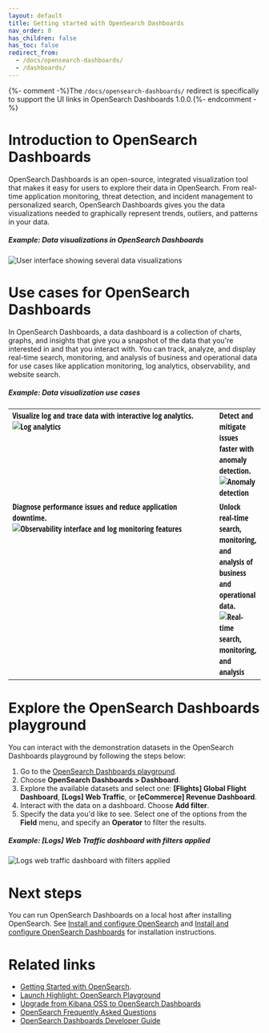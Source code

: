 ```yaml
---
layout: default
title: Getting started with OpenSearch Dashboards
nav_order: 0
has_children: false
has_toc: false
redirect_from:
  - /docs/opensearch-dashboards/
  - /dashboards/
---
```


{%- comment -%}The `/docs/opensearch-dashboards/` redirect is specifically to support the UI links in OpenSearch Dashboards 1.0.0.{%- endcomment -%}

# Introduction to OpenSearch Dashboards

OpenSearch Dashboards is an open-source, integrated visualization tool that makes it easy for users to explore their data in OpenSearch. From real-time application monitoring, threat detection, and incident management to personalized search, OpenSearch Dashboards gives you the data visualizations needed to graphically represent trends, outliers, and patterns in your data.

##### Example: Data visualizations in OpenSearch Dashboards  

<img src="{{site.url}}{{site.baseurl}}/images/dashboard-flight.png" alt="User interface showing several data visualizations">

# Use cases for OpenSearch Dashboards

In OpenSearch Dashboards, a data dashboard is a collection of charts, graphs, and insights that give you a snapshot of the data that you're interested in and that you interact with. 
You can track, analyze, and display real-time search, monitoring, and analysis of business and operational data for use cases like application monitoring, log analytics, observability, and website search. 

##### Example: Data visualization use cases   

<table style="table-layout: fixed; width: 100%;">
<tbody>
<tr>
<td style="text-align: left; font-family:Open Sans Condensed; vertical-align: top; width: 100%;">Visualize log and trace data with interactive log analytics.<img src="{{site.url}}{{site.baseurl}}/images/visualize-log-data.png" alt="Log analytics" /></td>
<td style="text-align: left; font-family:Open Sans Condensed; width: 100%;">Detect and mitigate issues faster with anomaly detection.<img src="{{site.url}}{{site.baseurl}}/images/anomaly-detection.png" alt="Anomaly detection" /></td>
</tr>
<tr>
<td style="text-align: left; font-family:Open Sans Condensed; vertical-align: top; width: 100%;">Diagnose performance issues and reduce application downtime.<img src="{{site.url}}{{site.baseurl}}/images/observability.png" alt="Observability interface and log monitoring features" /></td>
<td style="text-align: left; font-family:Open Sans Condensed; vertical-align: top; width: 100%;">Unlock real-time search, monitoring, and analysis of business and operational data.<img src="{{site.url}}{{site.baseurl}}/images/analyzing-data-logs.png" alt="Real-time search, monitoring, and analysis" /></td>
</tr>
</tbody>
</table> 

# Explore the OpenSearch Dashboards playground

You can interact with the demonstration datasets in the OpenSearch Dashboards playground by following the steps below:

1. Go to the [OpenSearch Dashboards playground](https://playground.opensearch.org/app/home).
2. Choose **OpenSearch Dashboards > Dashboard**. 
3. Explore the available datasets and select one: **[Flights] Global Flight Dashboard**, **[Logs] Web Traffic**, or **[eCommerce] Revenue Dashboard**.
4. Interact with the data on a dashboard. Choose **Add filter**. 
5. Specify the data you'd like to see. Select one of the options from the **Field** menu, and specify an **Operator** to filter the results.  

##### Example: [Logs] Web Traffic dashboard with filters applied

<img src="{{site.url}}{{site.baseurl}}/images/log-dashboard-filter.png" alt="Logs web traffic dashboard with filters applied">

# Next steps 

You can run OpenSearch Dashboards on a local host after installing OpenSearch. See [Install and configure OpenSearch]({{site.url}}{{site.baseurl}}/opensearch/install/index/) and [Install and configure OpenSearch Dashboards]({{site.url}}{{site.baseurl}}/dashboards/install/index/) for installation instructions.  

# Related links
- [Getting Started with OpenSearch]({{site.url}}{{site.baseurl}}).
- [Launch Highlight: OpenSearch Playground](https://www.opensearch.org/blog/community/2022/10/opensearch-playground/)
- [Upgrade from Kibana OSS to OpenSearch Dashboards]({{site.url}}{{site.baseurl}}/upgrade-to/dashboards-upgrade-to/)
- [OpenSearch Frequently Asked Questions]({{site.url}}{{site.baseurl}}/faq/)
- [OpenSearch Dashboards Developer Guide](https://github.com/opensearch-project/OpenSearch-Dashboards/blob/main/DEVELOPER_GUIDE.md)